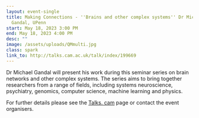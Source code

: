 ```yaml
---
layout: event-single
title: Making Connections - ''Brains and other complex systems'' Dr Michael
  Gandal, UPenn
start: May 18, 2023 3:00 PM
end: May 18, 2023 4:00 PM
desc: ""
image: /assets/uploads/QMmulti.jpg
class: spark
link_to: http://talks.cam.ac.uk/talk/index/199669
---
```

Dr Michael Gandal will present his work during this seminar series on brain networks and other complex systems. The series aims to bring together researchers from a range of fields, including systems neuroscience, psychiatry, genomics, computer science, machine learning and physics.

For further details please see the [Talks. cam](http://talks.cam.ac.uk/talk/index/199669) page or contact the event organisers.